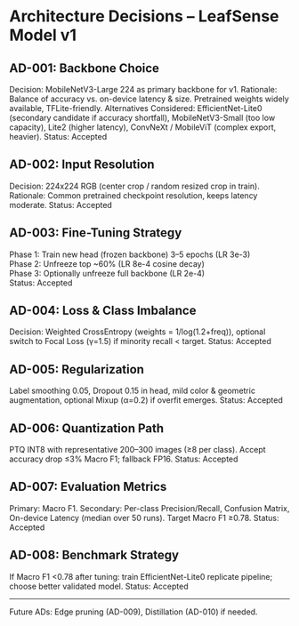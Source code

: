 # Architecture Decisions – LeafSense Model v1

## AD-001: Backbone Choice
Decision: MobileNetV3-Large 224 as primary backbone for v1.
Rationale: Balance of accuracy vs. on-device latency & size. Pretrained weights widely available, TFLite-friendly.
Alternatives Considered: EfficientNet-Lite0 (secondary candidate if accuracy shortfall), MobileNetV3-Small (too low capacity), Lite2 (higher latency), ConvNeXt / MobileViT (complex export, heavier).
Status: Accepted

## AD-002: Input Resolution
Decision: 224x224 RGB (center crop / random resized crop in train).
Rationale: Common pretrained checkpoint resolution, keeps latency moderate.
Status: Accepted

## AD-003: Fine-Tuning Strategy
Phase 1: Train new head (frozen backbone) 3–5 epochs (LR 3e-3)  
Phase 2: Unfreeze top ~60% (LR 8e-4 cosine decay)  
Phase 3: Optionally unfreeze full backbone (LR 2e-4)  
Status: Accepted

## AD-004: Loss & Class Imbalance
Decision: Weighted CrossEntropy (weights = 1/log(1.2+freq)), optional switch to Focal Loss (γ=1.5) if minority recall < target.
Status: Accepted

## AD-005: Regularization
Label smoothing 0.05, Dropout 0.15 in head, mild color & geometric augmentation, optional Mixup (α=0.2) if overfit emerges.
Status: Accepted

## AD-006: Quantization Path
PTQ INT8 with representative 200–300 images (≥8 per class). Accept accuracy drop ≤3% Macro F1; fallback FP16.
Status: Accepted

## AD-007: Evaluation Metrics
Primary: Macro F1. Secondary: Per-class Precision/Recall, Confusion Matrix, On-device Latency (median over 50 runs). Target Macro F1 ≥0.78.
Status: Accepted

## AD-008: Benchmark Strategy
If Macro F1 <0.78 after tuning: train EfficientNet-Lite0 replicate pipeline; choose better validated model.
Status: Accepted

---
Future ADs: Edge pruning (AD-009), Distillation (AD-010) if needed.
